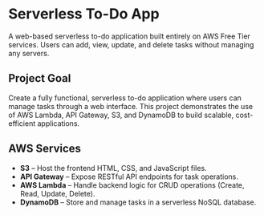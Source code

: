 # Serverless To-Do App

A web-based serverless to-do application built entirely on AWS Free Tier services. Users can add, view, update, and delete tasks without managing any servers.

## Project Goal

Create a fully functional, serverless to-do application where users can manage tasks through a web interface. This project demonstrates the use of AWS Lambda, API Gateway, S3, and DynamoDB to build scalable, cost-efficient applications.

## AWS Services

- **S3** – Host the frontend HTML, CSS, and JavaScript files.  
- **API Gateway** – Expose RESTful API endpoints for task operations.  
- **AWS Lambda** – Handle backend logic for CRUD operations (Create, Read, Update, Delete).  
- **DynamoDB** – Store and manage tasks in a serverless NoSQL database.  

